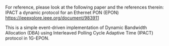 For reference, please look at the following paper and the references therein:
IPACT a dynamic protocol for an Ethernet PON (EPON)
https://ieeexplore.ieee.org/document/983911

This is a simple event-driven implementation of Dynamic Bandwidth Allocation (DBA) using Interleaved Polling Cycle Adaptive Time (IPACT) protocol in 1G-EPON.

